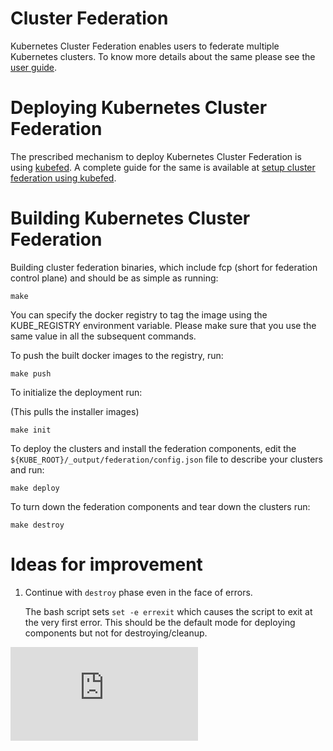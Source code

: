 # Cluster Federation

Kubernetes Cluster Federation enables users to federate multiple
Kubernetes clusters.
To know more details about the same please see the
[user guide](https://kubernetes.io/docs/concepts/cluster-administration/federation/).

# Deploying Kubernetes Cluster Federation

The prescribed mechanism to deploy Kubernetes Cluster Federation is using
[kubefed](https://kubernetes.io/docs/admin/kubefed/).
A complete guide for the same is available at
[setup cluster federation using kubefed](https://kubernetes.io/docs/tutorials/federation/set-up-cluster-federation-kubefed/).

# Building Kubernetes Cluster Federation

Building cluster federation binaries, which include fcp (short for federation
control plane) and should be as simple as running:

```shell
make
```

You can specify the docker registry to tag the image using the
KUBE_REGISTRY environment variable. Please make sure that you use
the same value in all the subsequent commands.

To push the built docker images to the registry, run:

```shell
make push
```

To initialize the deployment run:

(This pulls the installer images)

```shell
make init
```

To deploy the clusters and install the federation components, edit the
`${KUBE_ROOT}/_output/federation/config.json` file to describe your
clusters and run:

```shell
make deploy
```

To turn down the federation components and tear down the clusters run:

```shell
make destroy
```

# Ideas for improvement

1. Continue with `destroy` phase even in the face of errors.

   The bash script sets `set -e errexit` which causes the script to exit
   at the very first error. This should be the default mode for deploying
   components but not for destroying/cleanup.


[![Analytics](https://kubernetes-site.appspot.com/UA-36037335-10/GitHub/federation/README.md?pixel)]()
